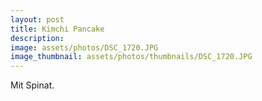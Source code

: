```yaml
---
layout: post
title: Kimchi Pancake
description: 
image: assets/photos/DSC_1720.JPG
image_thumbnail: assets/photos/thumbnails/DSC_1720.JPG
---
```


Mit Spinat.